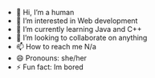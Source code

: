- 👋 Hi, I’m a human
- 👀 I’m interested in Web development
- 🌱 I’m currently learning Java and C++
- 💞️ I’m looking to collaborate on anything
- 📫 How to reach me N/a
- 😄 Pronouns: she/her
- ⚡ Fun fact: Im bored

<!---
HuckleBri/HuckleBri is a ✨ special ✨ repository because its `README.md` (this file) appears on your GitHub profile.
You can click the Preview link to take a look at your changes.
--->
